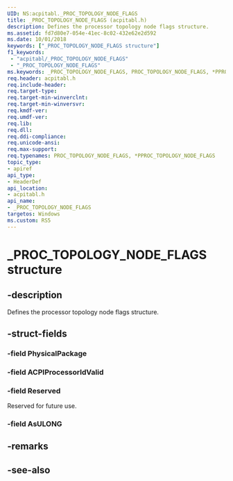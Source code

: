 ```yaml
---
UID: NS:acpitabl._PROC_TOPOLOGY_NODE_FLAGS
title: _PROC_TOPOLOGY_NODE_FLAGS (acpitabl.h)
description: Defines the processor topology node flags structure.
ms.assetid: fd7d80e7-054e-41ec-8c02-432e62e2d592
ms.date: 10/01/2018
keywords: ["_PROC_TOPOLOGY_NODE_FLAGS structure"]
f1_keywords:
 - "acpitabl/_PROC_TOPOLOGY_NODE_FLAGS"
 - "_PROC_TOPOLOGY_NODE_FLAGS"
ms.keywords: _PROC_TOPOLOGY_NODE_FLAGS, PROC_TOPOLOGY_NODE_FLAGS, *PPROC_TOPOLOGY_NODE_FLAGS, 
req.header: acpitabl.h
req.include-header:
req.target-type:
req.target-min-winverclnt:
req.target-min-winversvr:
req.kmdf-ver:
req.umdf-ver:
req.lib:
req.dll:
req.ddi-compliance:
req.unicode-ansi:
req.max-support:
req.typenames: PROC_TOPOLOGY_NODE_FLAGS, *PPROC_TOPOLOGY_NODE_FLAGS
topic_type: 
- apiref
api_type: 
- HeaderDef
api_location: 
- acpitabl.h
api_name: 
- _PROC_TOPOLOGY_NODE_FLAGS
targetos: Windows
ms.custom: RS5
---
```


# _PROC_TOPOLOGY_NODE_FLAGS structure

## -description

Defines the processor topology node flags structure.

## -struct-fields

### -field PhysicalPackage
 
### -field ACPIProcessorIdValid
 
### -field Reserved

Reserved for future use.
 
### -field AsULONG
 

## -remarks

## -see-also
